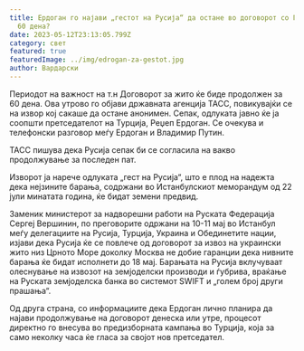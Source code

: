 ```yaml
---
title: Ердоган го најави „гестот на Русија“ да остане во договорот со Грајн уште
  60 дена?
date: 2023-05-12T23:13:05.799Z
category: свет
featured: true
featuredImage: ../img/edrogan-za-gestot.jpg
author: Вардарски
---
```

Периодот на важност на т.н Договорот за жито ќе биде продолжен за 60 дена. Ова утрово го објави државната агенција ТАСС, повикувајќи се на извор кој сакаше да остане анонимен. Сепак, одлуката јавно ќе ја соопшти претседателот на Турција, Реџеп Ердоган. Се очекува и телефонски разговор меѓу Ердоган и Владимир Путин.

ТАСС пишува дека Русија сепак би се согласила на вакво продолжување за последен пат.

Изворот ја нарече одлуката „гест на Русија“, што е плод на надежта дека нејзините барања, содржани во Истанбулскиот меморандум од 22 јули минатата година, ќе бидат земени предвид.

Заменик министерот за надворешни работи на Руската Федерација Сергеј Вершинин, по преговорите одржани на 10-11 мај во Истанбул меѓу делегациите на Русија, Турција, Украина и Обединетите нации, изјави дека Русија ќе се повлече од договорот за извоз на украински жито низ Црното Море доколку Москва не добие гаранции дека нивните барања ќе бидат исполнети до 18 мај. Барањата на Русија вклучуваат олеснување на извозот на земјоделски производи и ѓубрива, враќање на Руската земјоделска банка во системот SWIFT и „голем број други прашања“.

Од друга страна, со информациите дека Ердоган лично планира да најави продолжување на договорот денеска или утре, процесот директно го внесува во предизборната кампања во Турција, која за само неколку часа ќе гласа за својот нов претседател.